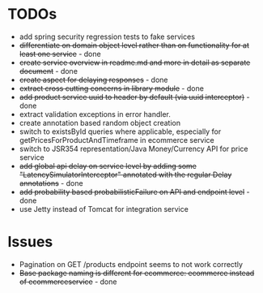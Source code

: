 # TODOs
* add spring security regression tests to fake services
* ~~differentiate on domain object level rather than on functionality for at least one service~~ - done
* ~~create service overview in readme.md and more in detail as separate document~~ - done
* ~~create aspect for delaying responses~~ - done
* ~~extract cross cutting concerns in library module~~ - done
* ~~add product service uuid to header by default (via uuid interceptor)~~ - done
* extract validation exceptions in error handler.
* create annotation based random object creation
* switch to existsById queries where applicable, especially for getPricesForProductAndTimeframe in ecommerce service
* switch to JSR354 representation/Java Money/Currency API for price service
* ~~add global api delay on service level by adding some "LatencySimulatorInterceptor" annotated with the regular Delay 
annotations~~ - done
* ~~add probability based probabilisticFailure on API and endpoint level~~ - done
* use Jetty instead of Tomcat for integration service

# Issues
* Pagination on GET /products endpoint seems to not work correctly
* ~~Base package naming is different for ecommerce: ecommerce instead of ecommerceservice~~ - done